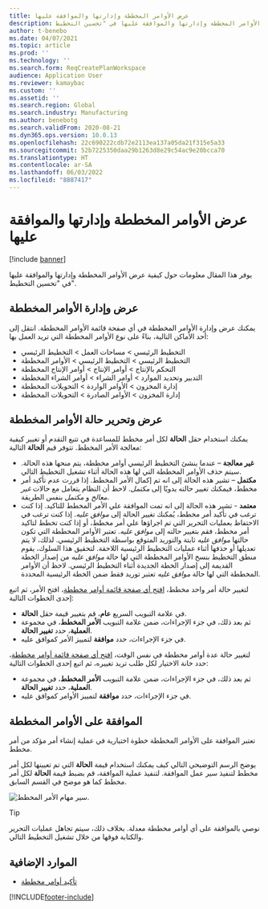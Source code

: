```yaml
---
title: عرض الأوامر المخططة وإدارتها والموافقة عليها
description: يوفر هذا المقال معلومات حول كيفية عرض الأوامر المخططة وإدارتها والموافقة عليها في "تحسين التخطيط".
author: t-benebo
ms.date: 04/07/2021
ms.topic: article
ms.prod: ''
ms.technology: ''
ms.search.form: ReqCreatePlanWorkspace
audience: Application User
ms.reviewer: kamaybac
ms.custom: ''
ms.assetid: ''
ms.search.region: Global
ms.search.industry: Manufacturing
ms.author: benebotg
ms.search.validFrom: 2020-08-21
ms.dyn365.ops.version: 10.0.13
ms.openlocfilehash: 22c690222cdb72e2113ea137a05da21f315e5a33
ms.sourcegitcommit: 52b7225350daa29b1263d8e29c54ac9e20bcca70
ms.translationtype: HT
ms.contentlocale: ar-SA
ms.lasthandoff: 06/03/2022
ms.locfileid: "8887417"
---
```

# <a name="view-manage-and-approve-planned-orders"></a>عرض الأوامر المخططة وإدارتها والموافقة عليها

[!include [banner](../../includes/banner.md)]

يوفر هذا المقال معلومات حول كيفية عرض الأوامر المخططة وإدارتها والموافقة عليها في "تحسين التخطيط".

## <a name="view-and-manage-planned-orders"></a><a name="view-planned-orders"></a>عرض وإدارة الأوامر المخططة

يمكنك عرض وإدارة الأوامر المخططة في أي صفحة قائمة الأوامر المخططة. انتقل إلى أحد الأماكن التالية، بناءً على نوع الأوامر المخططة التي تريد العمل بها:

- التخطيط الرئيسي \> مساحات العمل \> التخطيط الرئيسي
- التخطيط الرئيسي \> التخطيط الرئيسي \> الأوامر المخططة
- التحكم بالإنتاج‬ \> أوامر الإنتاج \> أوامر الإنتاج المخططة
- التدبير وتحديد الموارد \> أوامر الشراء \> أوامر الشراء المخططة
- إدارة المخزون \> الأوامر الواردة \> التحويلات المخططة
- إدارة المخزون \> الأوامر الصادرة \> التحويلات المخططة

## <a name="view-and-edit-the-status-of-planned-orders"></a>عرض وتحرير حالة الأوامر المخططة

يمكنك استخدام حقل **الحالة** لكل أمر مخطط للمساعدة في تتبع التقدم أو تغيير كيفية معالجة الأمر المخطط. تتوفر قيم **الحالة** التالية:

- **غير معالجة** – عندما ينشئ التخطيط الرئيسي أوامر مخططة، يتم منحها هذه الحالة. سيتم حذف الأوامر المخططة التي لها هذه الحالة أثناء تشغيل التخطيط التالي.
- **مكتمل** – تشير هذه الحالة إلى انه تم إكمال الأمر المخطط. إذا قررت عدم تأكيد أمر مخطط، فيمكنك تغيير حالته يدويًا إلى *مكتمل*. لاحظ أن النظام يتعامل مع حالات *غير معالج* و *مكتمل* بنفس الطريقة.
- **معتمد** - تشير هذه الحالة إلى انه تمت الموافقة علي الأمر المخطط للتاكيد. إذا كنت ترغب في تأكيد أمر مخطط، يُمكنك تغيير الحالة إلى *موافق عليه*. إذا كنت ترغب في الاحتفاظ بعمليات التحرير التي تم اجراؤها علي أمر مخطط، أو إذا كنت تخطط لتاكيد أمر مخطط، فقم بتغيير حالته إلى *موافق عليه*. تعتبر الأوامر المخططة التي تكون حالتها *موافق عليه* ثابتة والتوريد المتوقع بواسطة التخطيط الرئيسي. لذلك، لا يتم تعديلها أو حذفها أثناء عمليات التخطيط الرئيسية اللاحقة. لتحقيق هذا السلوك، يقوم منطق التخطيط بنسخ الأوامر المخططة التي لها حالة *موافق عليه* من إصدار الخطة القديمة إلى إصدار الخطة الجديدة أثناء التخطيط الرئيسي. لاحظ أن الأوامر المخططة التي لها حالة *موافق عليه* تعتبر توريد فقط ضمن الخطة الرئيسية المحددة.

لتغيير حالة أمر واحد مخطط، [افتح أي صفحة قائمة أوامر مخططة](#view-planned-orders)، افتح الأمر، ثم اتبع إحدى الخطوات التالية:

- في علامة التبويب السريع **عام**، قم بتغيير قيمة حقل **الحالة**.
- ثم بعد ذلك، في جزء الإجراءات، ضمن علامة التبويب **الأمر المخطط**، في مجموعة **العملية**، حدد **تغيير الحالة**.
- في جزء الإجراءات، حدد **موافقة‬** لتمييز الأمر كموافق عليه.

لتغيير حالة عدة أوامر مخططة في نفس الوقت، [افتح أي صفحة قائمة أوامر مخططة](#view-planned-orders)، حدد خانة الاختيار لكل طلب تريد تغييره، ثم اتبع إحدى الخطوات التالية:

- ثم بعد ذلك، في جزء الإجراءات، ضمن علامة التبويب **الأمر المخطط**، في مجموعة **العملية**، حدد **تغيير الحالة**.
- في جزء الإجراءات، حدد **موافقة‬** لتمييز الأوامر كموافق عليه.

## <a name="approve-planned-orders"></a>الموافقة على الأوامر المخططة

تعتبر الموافقة على الأوامر المخططة خطوة اختيارية في عملية إنشاء أمر مؤكد من أمر مخطط.

يوضح الرسم التوضيحي التالي كيف يمكنك استخدام قيمة **الحالة** التي تم تعيينها لكل أمر مخطط لتنفيذ سير عمل الموافقة. لتنفيذ عملية الموافقة، قم بضبط قيمة **الحالة** لكل أمر مخطط كما هو موضح في القسم السابق.

![سير مهام الأمر المخطط.](media/approved-planned-orders-1.png)

> [!TIP]
> نوصي بالموافقة على أي أوامر مخططة معدلة. بخلاف ذلك، سيتم تجاهل عمليات التحرير والكتابة فوقها من خلال تشغيل التخطيط التالي.

## <a name="additional-resources"></a>الموارد الإضافية

- [تأكيد أوامر مخططة](planned-order-firming.md)

[!INCLUDE[footer-include](../../../includes/footer-banner.md)]
